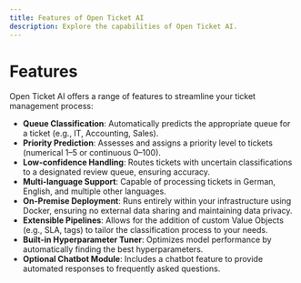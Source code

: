 ```yaml
---
title: Features of Open Ticket AI
description: Explore the capabilities of Open Ticket AI.
---
```


# Features

Open Ticket AI offers a range of features to streamline your ticket management process:

- **Queue Classification**: Automatically predicts the appropriate queue for a ticket (e.g., IT, Accounting, Sales).
- **Priority Prediction**: Assesses and assigns a priority level to tickets (numerical 1–5 or continuous 0–100).
- **Low-confidence Handling**: Routes tickets with uncertain classifications to a designated review queue, ensuring accuracy.
- **Multi-language Support**: Capable of processing tickets in German, English, and multiple other languages.
- **On-Premise Deployment**: Runs entirely within your infrastructure using Docker, ensuring no external data sharing and maintaining data privacy.
- **Extensible Pipelines**: Allows for the addition of custom Value Objects (e.g., SLA, tags) to tailor the classification process to your needs.
- **Built-in Hyperparameter Tuner**: Optimizes model performance by automatically finding the best hyperparameters.
- **Optional Chatbot Module**: Includes a chatbot feature to provide automated responses to frequently asked questions.
